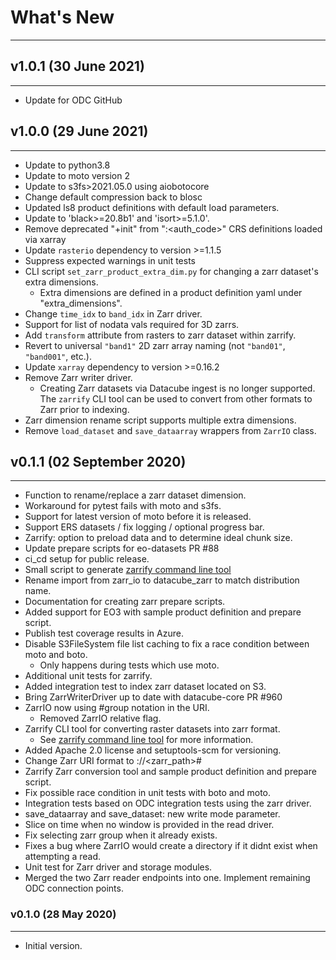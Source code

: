 # What's New
------------

## v1.0.1 (30 June 2021)
-------------------------

- Update for ODC GitHub


## v1.0.0 (29 June 2021)
-------------------------

- Update to python3.8
- Update to moto version 2
- Update to s3fs>2021.05.0 using aiobotocore
- Change default compression back to blosc
- Updated ls8 product definitions with default load parameters.
- Update to 'black>=20.8b1' and 'isort>=5.1.0'.
- Remove deprecated "+init" from "<auth>:<auth_code>" CRS definitions loaded via xarray
- Update `rasterio` dependency to version >=1.1.5
- Suppress expected warnings in unit tests
- CLI script `set_zarr_product_extra_dim.py` for changing a zarr dataset's extra dimensions.
  - Extra dimensions are defined in a product definition yaml under "extra_dimensions".
- Change `time_idx` to `band_idx` in Zarr driver.
- Support for list of nodata vals required for 3D zarrs.
- Add `transform` attribute from rasters to zarr dataset within zarrify.
- Revert to universal `"band1"` 2D zarr array naming (not `"band01"`, `"band001"`, etc.).
- Update `xarray` dependency to version >=0.16.2
- Remove Zarr writer driver.
  - Creating Zarr datasets via Datacube ingest is no longer supported. The `zarrify` CLI
    tool can be used to convert from other formats to Zarr prior to indexing.
- Zarr dimension rename script supports multiple extra dimensions.
- Remove `load_dataset` and `save_dataarray` wrappers from `ZarrIO` class.


## v0.1.1 (02 September 2020)
-----------------------------

- Function to rename/replace a zarr dataset dimension.
- Workaround for pytest fails with moto and s3fs.
- Support for latest version of moto before it is released.
- Support ERS datasets / fix logging / optional progress bar.
- Zarrify: option to preload data and to determine ideal chunk size.
- Update prepare scripts for eo-datasets PR #88
- ci_cd setup for public release.
- Small script to generate [zarrify command line tool](../zarrify.md)
- Rename import from zarr_io to datacube_zarr to match distribution name.
- Documentation for creating zarr prepare scripts.
- Added support for EO3 with sample product definition and prepare script.
- Publish test coverage results in Azure.
- Disable S3FileSystem file list caching to fix a race condition between moto and boto.
  - Only happens during tests which use moto.
- Additional unit tests for zarrify.
- Added integration test to index zarr dataset located on S3.
- Bring ZarrWriterDriver up to date with datacube-core PR #960
- ZarrIO now using #group notation in the URI.
  - Removed ZarrIO relative flag.
- Zarrify CLI tool for converting raster datasets into zarr format.
  - See [zarrify command line tool](../zarrify.md) for more information.
- Added Apache 2.0 license and setuptools-scm for versioning.
- Change Zarr URI format to <protocol>://<zarr_path>#<group>
- Zarrify Zarr conversion tool and sample product definition and prepare script.
- Fix possible race condition in unit tests with boto and moto.
- Integration tests based on ODC integration tests using the zarr driver.
- save_dataarray and save_dataset: new write mode parameter.
- Slice on time when no window is provided in the read driver.
- Fix selecting zarr group when it already exists.
- Fixes a bug where ZarrIO would create a directory if it didnt exist when attempting a read.
- Unit test for Zarr driver and storage modules.
- Merged the two Zarr reader endpoints into one. Implement remaining ODC connection points.


### v0.1.0 (28 May 2020)
------------------------

- Initial version.

